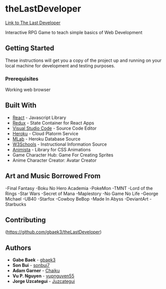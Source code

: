 # theLastDeveloper

[Link to The Last Developer](https://thelastdeveloper.herokuapp.com/)

Interactive RPG Game to teach simple basics of Web Development

## Getting Started

These instructions will get you a copy of the project up and running on your local machine for development and testing purposes.

### Prerequisites

Working web browser

## Built With

* [React](https://reactjs.org/) - Javascript Library
* [Redux](https://redux.js.org/) - State Container for React Apps
* [Visual Studio Code](https://code.visualstudio.com/) - Source Code Editor
* [Heroku](https://heroku.com/) - Cloud Platorm Service
* [MLab](https://mlab.com/) - Heroku Database Source
* [W3Schools](https://www.w3schools.com/) - Instructional Information Source
* [Animista](http://animista.net//) - Library for CSS Animations
* Game Character Hub: Game For Creating Sprites
* Anime Character Creator: Avatar Creator

## Art and Music Borrowed From
-Final Fantasy
-Boku No Hero Academia
-PokeMon
-TMNT
-Lord of the Rings
-Star Wars
-Secret of Mana
-Maplestory
-No Game No Life
-George Michael
-UB40
-Starfox
-Cowboy BeBop
-Made In Abyss
-DeviantArt
-Starbucks

## Contributing

(https://github.com/gbaek3/theLastDeveloper)

## Authors

* **Gabe Baek** - [gbaek3](https://github.com/gbaek3)
* **Son Bui** - [sonbui7](https://github.com/sonbui7)
* **Adam Garner** - [Chaiku](https://github.com/Chaiku)
* **Vu P. Nguyen** - [vupnguyen55](https://github.com/vupnguyen55)
* **Jorge Uzcategui** - [Juzcategui](https://github.com/Juzcategui)



